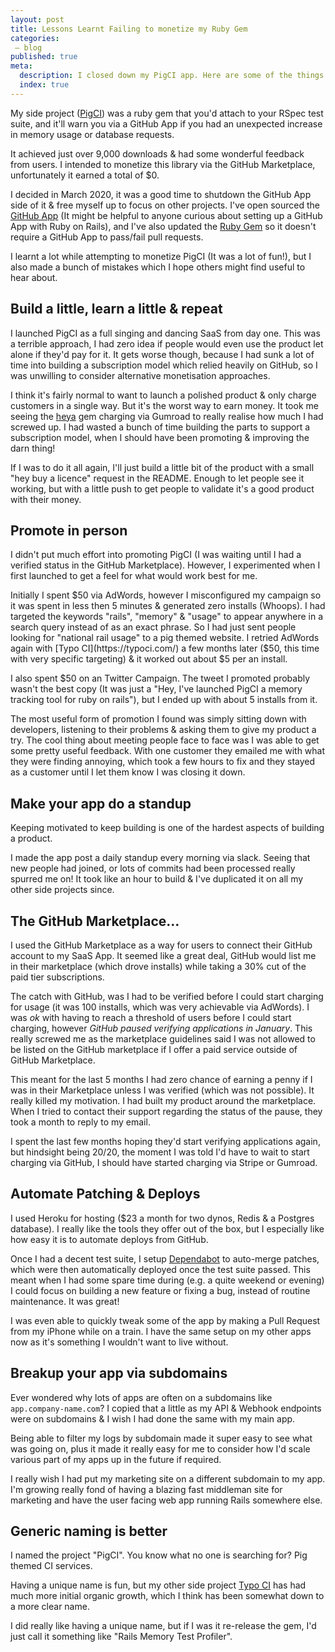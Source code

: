 ```yaml
---
layout: post
title: Lessons Learnt Failing to monetize my Ruby Gem
categories:
 – blog
published: true
meta:
  description: I closed down my PigCI app. Here are some of the things I learnt along the way.
  index: true
---
```


My side project ([PigCI](https://pigci.com/)) was a ruby gem that you'd attach to your RSpec test suite, and it'll warn you via a GitHub App if you had an unexpected increase in memory usage or database requests.

It achieved just over 9,000 downloads & had some wonderful feedback from users. I intended to monetize this library via the GitHub Marketplace, unfortunately it earned a total of $0.

I decided in March 2020, it was a good time to shutdown the GitHub App side of it & free myself up to focus on other projects. I've open sourced the [GitHub App](https://github.com/PigCI/App) (It might be helpful to anyone curious about setting up a GitHub App with Ruby on Rails), and I've also updated the [Ruby Gem](https://github.com/PigCI/pig-ci-rails) so it doesn't require a GitHub App to pass/fail pull requests.

I learnt a lot while attempting to monetize PigCI (It was a lot of fun!), but I also made a bunch of mistakes which I hope others might find useful to hear about.

## Build a little, learn a little & repeat

I launched PigCI as a full singing and dancing SaaS from day one. This was a terrible approach, I had zero idea if people would even use the product let alone if they'd pay for it. It gets worse though, because I had sunk a lot of time into building a  subscription model which relied heavily on GitHub, so I was unwilling to consider alternative monetisation approaches. 

I think it's fairly normal to want to launch a polished product & only charge customers in a single way. But it's the worst way to earn money. It took me seeing the [heya](https://github.com/honeybadger-io/heya) gem charging via Gumroad to really realise how much I had screwed up. I had wasted a bunch of time building the parts to support a subscription model, when I should have been promoting & improving the darn thing!

If I was to do it all again, I'll just build a little bit of the product with a small "hey buy a licence" request in the README. Enough to let people see it working, but with a little push to get people to validate it's a good product with their money.

## Promote in person

I didn't put much effort into promoting PigCI (I was waiting until I had a verified status in the GitHub Marketplace). However, I experimented when I first launched to get a feel for what would work best for me.

Initially I spent $50 via AdWords, however I misconfigured my campaign so it was spent in less then 5 minutes & generated zero installs (Whoops). I had targeted the keywords "rails", "memory" & "usage" to appear anywhere in a search query instead of as an exact phrase. So I had just sent people looking for "national rail usage" to a pig themed website.
I retried AdWords again with [Typo CI](https://typoci.com/) a few months later ($50, this time with very specific targeting) & it worked out about $5 per an install.

I also spent $50 on an Twitter Campaign. The tweet I promoted probably wasn't the best copy (It was just a "Hey, I've launched PigCI a memory tracking tool for ruby on rails"), but I ended up with about 5 installs from it.

The most useful form of promotion I found was simply sitting down with developers, listening to their problems & asking them to give my product a try. The cool thing about meeting people face to face was I was able to get some pretty useful feedback. With one customer they emailed me with what they were finding annoying, which took a few hours to fix and they stayed as a customer until I let them know I was closing it down.

## Make your app do a standup

Keeping motivated to keep building is one of the hardest aspects of building a product.

I made the app post a daily standup every morning via slack. Seeing that new people had joined, or lots of commits had been processed really spurred me on! It took like an hour to build & I've duplicated it on all my other side projects since.

## The GitHub Marketplace…

I used the GitHub Marketplace as a way for users to connect their GitHub account to my SaaS App. It seemed like a great deal, GitHub would list me in their marketplace (which drove installs) while taking a 30% cut of the paid tier subscriptions.

The catch with GitHub, was I had to be verified before I could start charging for usage (it was 100 installs, which was very achievable via AdWords). I was _ok_ with having to reach a threshold of users before I could start charging, however *GitHub paused verifying applications in January*. This really screwed me as the marketplace guidelines said I was not allowed to be listed on the GitHub marketplace if I offer a paid service outside of GitHub Marketplace.

This meant for the last 5 months I had zero chance of earning a penny if I was in their Marketplace unless I was verified (which was not possible). It really killed my motivation. I had built my product around the marketplace. When I tried to contact their support regarding the status of the pause, they took a month to reply to my email.

I spent the last few months hoping they'd start verifying applications again, but hindsight being 20/20, the moment I was told I'd have to wait to start charging via GitHub, I should have started charging via Stripe or Gumroad. 

## Automate Patching & Deploys

I used Heroku for hosting ($23 a month for two dynos, Redis & a Postgres database). I really like the tools they offer out of the box, but I especially like how easy it is to automate deploys from GitHub.

Once I had a decent test suite, I setup [Dependabot](https://dependabot.com/) to auto-merge patches, which were then automatically deployed once the test suite passed. This meant when I had some spare time during (e.g. a quite weekend or evening) I could focus on building a new feature or fixing a bug, instead of routine maintenance. It was great!

I was even able to quickly tweak some of the app by making a Pull Request from my iPhone while on a train. I have the same setup on my other apps now as it's something I wouldn't want to live without.

## Breakup your app via subdomains

Ever wondered why lots of apps are often on a subdomains like `app.company-name.com`? I copied that a little as my API & Webhook endpoints were on subdomains & I wish I had done the same with my main app.

Being able to filter my logs by subdomain made it super easy to see what was going on, plus it made it really easy for me to consider how I'd scale various part of my apps up in the future if required.

I really wish I had put my marketing site on a different subdomain to my app. I'm growing really fond of having a blazing fast middleman site for marketing and have the user facing web app running Rails somewhere else.

## Generic naming is better

I named the project "PigCI". You know what no one is searching for? Pig themed CI services.

Having a unique name is fun, but my other side project [Typo CI](https://typoci.com/) has had much more initial organic growth, which I think has been somewhat down to a more clear name.

I did really like having a unique name, but if I was it re-release the gem, I'd just call it something like "Rails Memory Test Profiler".
